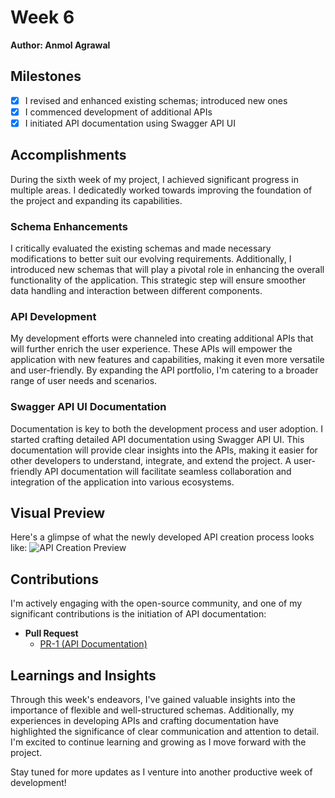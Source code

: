# Week 6
**Author: Anmol Agrawal**

## Milestones
- [x] I revised and enhanced existing schemas; introduced new ones
- [x] I commenced development of additional APIs
- [x] I initiated API documentation using Swagger API UI

## Accomplishments
During the sixth week of my project, I achieved significant progress in multiple areas. I dedicatedly worked towards improving the foundation of the project and expanding its capabilities.

### Schema Enhancements
I critically evaluated the existing schemas and made necessary modifications to better suit our evolving requirements. Additionally, I introduced new schemas that will play a pivotal role in enhancing the overall functionality of the application. This strategic step will ensure smoother data handling and interaction between different components.

### API Development
My development efforts were channeled into creating additional APIs that will further enrich the user experience. These APIs will empower the application with new features and capabilities, making it even more versatile and user-friendly. By expanding the API portfolio, I'm catering to a broader range of user needs and scenarios.

### Swagger API UI Documentation
Documentation is key to both the development process and user adoption. I started crafting detailed API documentation using Swagger API UI. This documentation will provide clear insights into the APIs, making it easier for other developers to understand, integrate, and extend the project. A user-friendly API documentation will facilitate seamless collaboration and integration of the application into various ecosystems.

## Visual Preview
Here's a glimpse of what the newly developed API creation process looks like:
![API Creation Preview](https://user-images.githubusercontent.com/88332977/260640984-151c7cf1-ccfd-45bc-8f7f-89e5b7efd9a0.png)

## Contributions
I'm actively engaging with the open-source community, and one of my significant contributions is the initiation of API documentation:
- **Pull Request**
    - [PR-1 (API Documentation)](https://github.com/anmode/demo-location-registry/pull/1)

## Learnings and Insights
Through this week's endeavors, I've gained valuable insights into the importance of flexible and well-structured schemas. Additionally, my experiences in developing APIs and crafting documentation have highlighted the significance of clear communication and attention to detail. I'm excited to continue learning and growing as I move forward with the project.

Stay tuned for more updates as I venture into another productive week of development!
